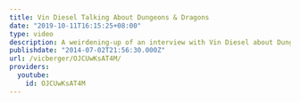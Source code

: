 ```yaml
---
title: Vin Diesel Talking About Dungeons & Dragons
date: "2019-10-11T16:15:25+08:00"
type: video
description: A weirdening-up of an interview with Vin Diesel about Dungeons & Dragons.
publishdate: "2014-07-02T21:56:30.000Z"
url: /vicberger/OJCUwKsAT4M/
providers:
  youtube:
    id: OJCUwKsAT4M
---
```

